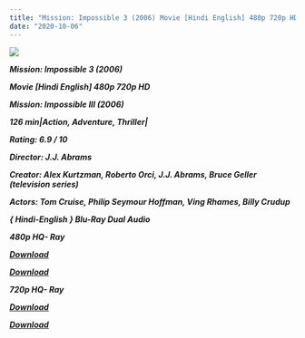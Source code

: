 ```yaml
---
title: "Mission: Impossible 3 (2006) Movie [Hindi English] 480p 720p HD"
date: "2020-10-06"
---
```


[**_![](https://1.bp.blogspot.com/-D2SdmcBNJiU/Xs59NhZTq9I/AAAAAAAACUE/d6kbM7iyPIwvB_n_8GJ_mByY73k1hKJZACLcBGAsYHQ/s1600/mi3.jpg)_**](https://1.bp.blogspot.com/-D2SdmcBNJiU/Xs59NhZTq9I/AAAAAAAACUE/d6kbM7iyPIwvB_n_8GJ_mByY73k1hKJZACLcBGAsYHQ/s1600/mi3.jpg)

**_Mission: Impossible 3 (2006)_**

**_Movie \[Hindi English\] 480p 720p HD_**

**_Mission: Impossible III (2006)_**

**_126 min|Action, Adventure, Thriller|_**

**_Rating: 6.9 / 10_** 

**_Director: J.J. Abrams_**

**_Creator: Alex Kurtzman, Roberto Orci, J.J. Abrams, Bruce Geller (television series)_**

**_Actors: Tom Cruise, Philip Seymour Hoffman, Ving Rhames, Billy Crudup_**

 **_{ Hindi-English } Blu-Ray Dual Audio_**

**_480p HQ- Ray_**

**_[Download](https://coinquint.com/a1548/)_** 

[**_Download_**](https://healthtipschk.co/2576/)

**_720p HQ- Ray_**

[**_Download_**](https://coinquint.com/a1550/)

[**_Download_**](https://healthtipschk.co/2580/)
